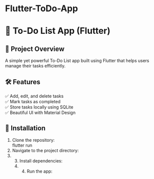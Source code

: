 # Flutter-ToDo-App

# 📝 To-Do List App (Flutter)

## 📌 Project Overview
A simple yet powerful To-Do List app built using Flutter that helps users manage their tasks efficiently.

## 🛠️ Features
✅ Add, edit, and delete tasks  
✅ Mark tasks as completed  
✅ Store tasks locally using SQLite  
✅ Beautiful UI with Material Design  

## 🚀 Installation
1. Clone the repository:  
  flutter run
2. Navigate to the project directory:
3. 3. Install dependencies:
   4. 4. Run the app:  



